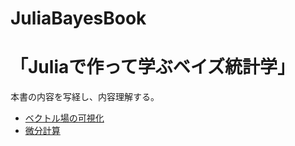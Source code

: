 # JuliaBayesBook

# 「Juliaで作って学ぶベイズ統計学」
本書の内容を写経し、内容理解する。

 - [ベクトル場の可視化](https://github.com/akiabe/JuliaBayesBook/blob/main/src/Plot_Vectorfield.ipynb)
 - [微分計算](https://github.com/akiabe/JuliaBayesBook/blob/main/src/differential.ipynb)

